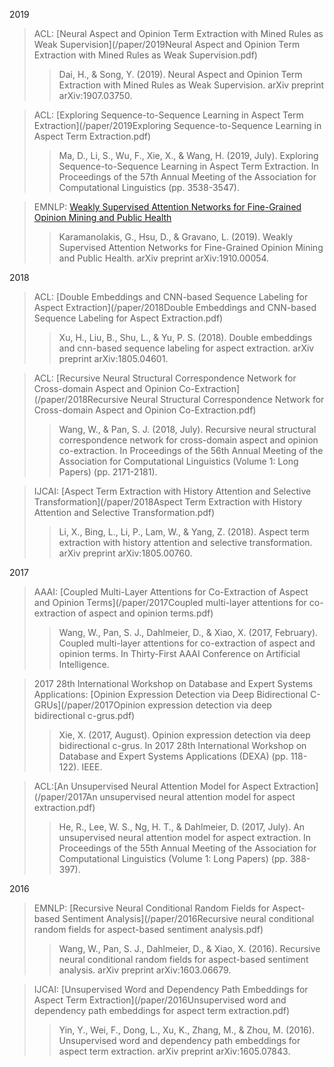 2019  

> ACL: [Neural Aspect and Opinion Term Extraction with Mined Rules as Weak Supervision](/paper/2019Neural Aspect and Opinion Term Extraction with Mined Rules as Weak Supervision.pdf)        
>> Dai, H., & Song, Y. (2019). Neural Aspect and Opinion Term Extraction with Mined Rules as Weak Supervision. arXiv preprint arXiv:1907.03750.  

>  ACL: [Exploring Sequence-to-Sequence Learning in Aspect Term Extraction](/paper/2019Exploring Sequence-to-Sequence Learning in Aspect Term Extraction.pdf)      
>>   Ma, D., Li, S., Wu, F., Xie, X., & Wang, H. (2019, July). Exploring Sequence-to-Sequence Learning in Aspect Term Extraction. In Proceedings of the 57th Annual Meeting of the Association for Computational Linguistics (pp. 3538-3547).

> EMNLP: [Weakly Supervised Attention Networks for Fine-Grained Opinion Mining and Public Health](/paper/2019WeaklySupervisedAttentionNetworksforFineGrainedOpinionMiningandPublicHealth.pdf)    
>>   Karamanolakis, G., Hsu, D., & Gravano, L. (2019). Weakly Supervised Attention Networks for Fine-Grained Opinion Mining and Public Health. arXiv preprint arXiv:1910.00054.  

2018  

> ACL: [Double Embeddings and CNN-based Sequence Labeling for Aspect Extraction](/paper/2018Double Embeddings and CNN-based Sequence Labeling for Aspect Extraction.pdf)  
>>   Xu, H., Liu, B., Shu, L., & Yu, P. S. (2018). Double embeddings and cnn-based sequence labeling for aspect extraction. arXiv preprint arXiv:1805.04601.  

> ACL: [Recursive Neural Structural Correspondence Network for Cross-domain Aspect and Opinion Co-Extraction](/paper/2018Recursive Neural Structural Correspondence Network for Cross-domain Aspect and Opinion Co-Extraction.pdf)  
>>   Wang, W., & Pan, S. J. (2018, July). Recursive neural structural correspondence network for cross-domain aspect and opinion co-extraction. In Proceedings of the 56th Annual Meeting of the Association for Computational Linguistics (Volume 1: Long Papers) (pp. 2171-2181).  

> IJCAI: [Aspect Term Extraction with History Attention and Selective Transformation](/paper/2018Aspect Term Extraction with History Attention and Selective Transformation.pdf)  
>>   Li, X., Bing, L., Li, P., Lam, W., & Yang, Z. (2018). Aspect term extraction with history attention and selective transformation. arXiv preprint arXiv:1805.00760. 

2017 

> AAAI: [Coupled Multi-Layer Attentions for Co-Extraction of Aspect and Opinion Terms](/paper/2017Coupled multi-layer attentions for co-extraction of aspect and opinion terms.pdf)  
>>   Wang, W., Pan, S. J., Dahlmeier, D., & Xiao, X. (2017, February). Coupled multi-layer attentions for co-extraction of aspect and opinion terms. In Thirty-First AAAI Conference on Artificial Intelligence.  

> 2017 28th International Workshop on Database and Expert Systems Applications: [Opinion Expression Detection via Deep Bidirectional C-GRUs](/paper/2017Opinion expression detection via deep bidirectional c-grus.pdf)  
>>   Xie, X. (2017, August). Opinion expression detection via deep bidirectional c-grus. In 2017 28th International Workshop on Database and Expert Systems Applications (DEXA) (pp. 118-122). IEEE.  

> ACL:[An Unsupervised Neural Attention Model for Aspect Extraction](/paper/2017An unsupervised neural attention model for aspect extraction.pdf)  
>>  He, R., Lee, W. S., Ng, H. T., & Dahlmeier, D. (2017, July). An unsupervised neural attention model for aspect extraction. In Proceedings of the 55th Annual Meeting of the Association for Computational Linguistics (Volume 1: Long Papers) (pp. 388-397).

2016 

> EMNLP: [Recursive Neural Conditional Random Fields for Aspect-based Sentiment Analysis](/paper/2016Recursive neural conditional random fields for aspect-based sentiment analysis.pdf)  
>>   Wang, W., Pan, S. J., Dahlmeier, D., & Xiao, X. (2016). Recursive neural conditional random fields for aspect-based sentiment analysis. arXiv preprint arXiv:1603.06679.  

> IJCAI: [Unsupervised Word and Dependency Path Embeddings for Aspect Term Extraction](/paper/2016Unsupervised word and dependency path embeddings for aspect term extraction.pdf)   
>>  Yin, Y., Wei, F., Dong, L., Xu, K., Zhang, M., & Zhou, M. (2016). Unsupervised word and dependency path embeddings for aspect term extraction. arXiv preprint arXiv:1605.07843.  



